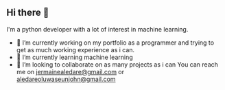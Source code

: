 ## Hi there 👋

I'm a python developer with a lot of interest in machine learning.  
- 🔭 I’m currently working on my portfolio as a programmer and trying to get as much working experience as i can.
- 🌱 I’m currently learning machine learning
- 👯 I’m looking to collaborate on as many projects as i can
You can reach me on jermainealedare@gmail.com or aledareoluwaseunjohn@gmail.com 


